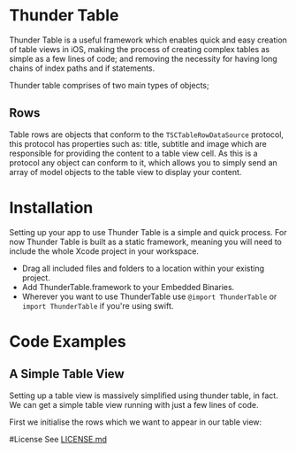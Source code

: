 # Thunder Table

Thunder Table is a useful framework which enables quick and easy creation of table views in iOS, making the process of creating complex tables as simple as a few lines of code; and removing the necessity for having long chains of index paths and if statements.

Thunder table comprises of two main types of objects;

## Rows

Table rows are objects that conform to the `TSCTableRowDataSource` protocol, this protocol has properties such as: title, subtitle and image which are responsible for providing the content to a table view cell. As this is a protocol any object can conform to it, which allows you to simply send an array of model objects to the table view to display your content.


# Installation

Setting up your app to use Thunder Table is a simple and quick process. For now Thunder Table is built as a static framework, meaning you will need to include the whole Xcode project in your workspace.

+ Drag all included files and folders to a location within your existing project.
+ Add ThunderTable.framework to your Embedded Binaries.
+ Wherever you want to use ThunderTable use `@import ThunderTable` or `import ThunderTable` if you're using swift.

# Code Examples
## A Simple Table View

Setting up a table view is massively simplified using thunder table, in fact. We can get a simple table view running with just a few lines of code.

First we initialise the rows which we want to appear in our table view:

	
#License
See [LICENSE.md](LICENSE.md)

